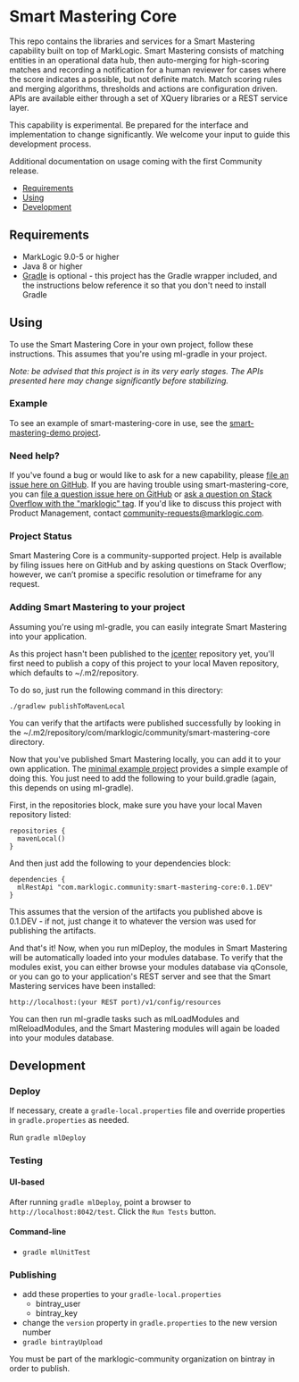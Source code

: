 
# Smart Mastering Core

This repo contains the libraries and services for a Smart Mastering capability
built on top of MarkLogic. Smart Mastering consists of matching entities in an
operational data hub, then auto-merging for high-scoring matches and recording 
a notification for a human reviewer for cases where the score indicates a 
possible, but not definite match. Match scoring rules and merging algorithms, 
thresholds and actions are configuration driven. APIs are available either 
through a set of XQuery libraries or a REST service layer. 

This capability is experimental. Be prepared for the interface and 
implementation to change significantly. We welcome your input to guide this 
development process. 

Additional documentation on usage coming with the first Community release. 

- [Requirements](#requirements)
- [Using](#using)
- [Development](#development)

## Requirements

- MarkLogic 9.0-5 or higher
- Java 8 or higher
- [Gradle](https://gradle.org/) is optional - this project has the Gradle wrapper included, and the instructions below
reference it so that you don't need to install Gradle

## Using

To use the Smart Mastering Core in your own project, follow these instructions.
This assumes that you're using ml-gradle in your project.

_Note: be advised that this project is in its very early stages. The APIs
presented here may change significantly before stabilizing._

### Example

To see an example of smart-mastering-core in use, see the [smart-mastering-demo 
project][sm-demo].

### Need help?

If you've found a bug or would like to ask for a new capability, please [file an
issue here on GitHub][issue tracker]. If you are having trouble using 
smart-mastering-core, you can [file a question issue here on GitHub][issue tracker] 
or [ask a question on Stack Overflow with the "marklogic" tag][stackoverflow]. 
If you'd like to discuss this project with Product Management, contact 
[community-requests@marklogic.com][requests]. 

### Project Status

Smart Mastering Core is a community-supported project. Help is available by 
filing issues here on GitHub and by asking questions on Stack Overflow; 
however, we can’t promise a specific resolution or timeframe for any request. 

### Adding Smart Mastering to your project

Assuming you're using ml-gradle, you can easily integrate Smart Mastering into your application.

As this project hasn't been published to the [jcenter](https://bintray.com/bintray/jcenter) repository yet, you'll first
need to publish a copy of this project to your local Maven repository, which defaults to ~/.m2/repository. 

To do so, just run the following command in this directory:

    ./gradlew publishToMavenLocal
    
You can verify that the artifacts were published successfully by looking in the 
~/.m2/repository/com/marklogic/community/smart-mastering-core directory.

Now that you've published Smart Mastering locally, you can add it to your own application. The 
[minimal example project](examples/minimal-project) provides a simple example of doing this. You just need to add 
the following to your build.gradle (again, this depends on using ml-gradle).

First, in the repositories block, make sure you have your local Maven repository listed:

    repositories {
      mavenLocal()
    }

And then just add the following to your dependencies block:

    dependencies {
      mlRestApi "com.marklogic.community:smart-mastering-core:0.1.DEV"
    }

This assumes that the version of the artifacts you published above is 0.1.DEV - if not, just change it to whatever 
the version was used for publishing the artifacts. 

And that's it! Now, when you run mlDeploy, the modules in Smart Mastering will be automatically loaded into your
modules database. To verify that the modules exist, you can either browse your modules database via qConsole, or you 
can go to your application's REST server and see that the Smart Mastering services have been installed:

    http://localhost:(your REST port)/v1/config/resources 

You can then run ml-gradle tasks such as mlLoadModules and mlReloadModules, and the Smart Mastering
modules will again be loaded into your modules database. 


## Development

### Deploy

If necessary, create a `gradle-local.properties` file and override properties in
`gradle.properties` as needed.

Run `gradle mlDeploy`

### Testing

#### UI-based
After running `gradle mlDeploy`, point a browser to `http://localhost:8042/test`.
Click the `Run Tests` button.

#### Command-line
- `gradle mlUnitTest`

### Publishing

- add these properties to your `gradle-local.properties`
  - bintray_user
  - bintray_key
- change the `version` property in `gradle.properties` to the new version number
- `gradle bintrayUpload`

You must be part of the marklogic-community organization on bintray in order to publish.

[issue tracker]: https://github.com/marklogic-community/smart-mastering-core/issues
[sm-demo]: https://github.com/marklogic-community/smart-mastering-demo/tree/develop/examples/smart-mastering
[stackoverflow]: http://stackoverflow.com/questions/ask?tags=marklogic
[requests]: mailto:community-requests@marklogic.com
